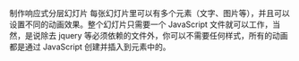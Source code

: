 制作响应式分层幻灯片
每张幻灯片里可以有多个元素（文字、图片等），并且可以设置不同的动画效果。整个幻灯片只需要一个 JavaScript 文件就可以工作，当然，是说除去 jquery 等必须依赖的文件外，你可以不需要任何样式，所有的动画都是通过 JavaScript 创建并插入到元素中的。
